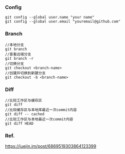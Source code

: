 ### Config
```
git config --global user.name "your name"
git config --global user.email "youremail@github.com"
```

### Branch
```
//本地分支
git branch
//查看远端分支
git branch -r
//切换分支
git checkout <branch-name>
//创建并切换到新建分支
git checkout -b <branch-name>
```

### Diff
```
//比较工作区与缓存区
git diff
//比较缓存区与本地库最近一次commit内容
git diff -- cached
//比较工作区与本地最近一次commit内容
git diff HEAD
```

### Ref.
https://juejin.im/post/6869519303864123399
